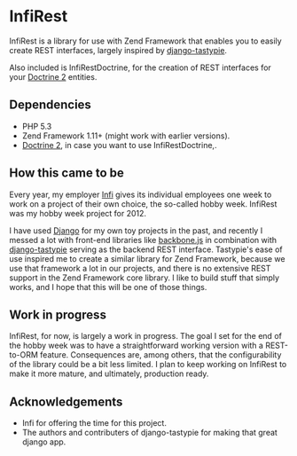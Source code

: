 InfiRest
========

InfiRest is a library for use with Zend Framework that enables you to easily
create REST interfaces, largely inspired by
[django-tastypie](https://github.com/toastdriven/django-tastypie).

Also included is InfiRestDoctrine, for the creation of REST interfaces for your
[Doctrine 2](http://www.doctrine-project.org/) entities.

Dependencies
------------

* PHP 5.3
* Zend Framework 1.11+ (might work with earlier versions).
* [Doctrine 2](http://www.doctrine-project.org/), in case you want to use
  InfiRestDoctrine,.

How this came to be
-------------------

Every year, my employer [Infi](http://infi.nl/) gives its individual
employees one week to work on a project of their own choice, the so-called hobby
week. InfiRest was my hobby week project for 2012.

I have used [Django](http://www.djangoproject.com) for my own
toy projects in the past, and recently I messed a lot with front-end libraries
like [backbone.js](http://documentcloud.github.com/backbone/) in combination
with [django-tastypie](https://github.com/toastdriven/django-tastypie) serving
as the backend REST interface. Tastypie's ease of use inspired me to create a
similar library for Zend Framework, because we use that framework a lot in our
projects, and there is no extensive REST support in the Zend Framework core
library. I like to build stuff that simply works, and I hope that this will be
one of those things.

Work in progress
----------------

InfiRest, for now, is largely a work in progress. The goal I set for the end of
the hobby week was to have a straightforward working version with a REST-to-ORM
feature. Consequences are, among others, that the configurability of
the library could be a bit less limited. I plan to keep working on InfiRest to 
make it more mature, and ultimately, production ready.

Acknowledgements
----------------

* Infi for offering the time for this project.
* The authors and contributers of django-tastypie for making that great
  django app.